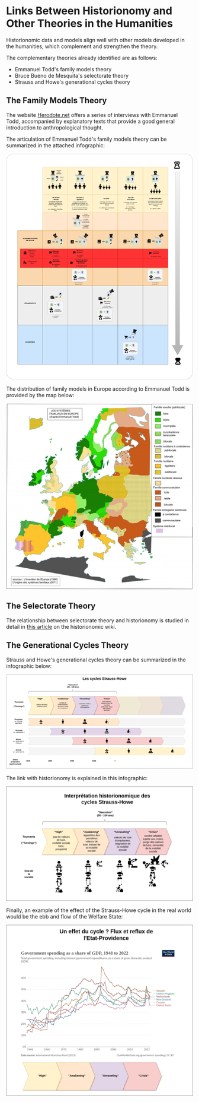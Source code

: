 # Links Between Historionomy and Other Theories in the Humanities

Historionomic data and models align well with other models developed in the humanities, which complement and strengthen the theory.

The complementary theories already identified are as follows:

* Emmanuel Todd's family models theory
* Bruce Bueno de Mesquita's selectorate theory
* Strauss and Howe's generational cycles theory

## The Family Models Theory

The website <a href="https://www.herodote.net/Introduction-synthese-1997.php">Herodote.net</a> offers a series of interviews with Emmanuel Todd, accompanied by explanatory texts that provide a good general introduction to anthropological thought.

The articulation of Emmanuel Todd's family models theory can be summarized in the attached infographic:

![Historionomy and Family Models](./images/modeles_familiaux/historionomie_anthropologie_full_export_enhanced.jpg)

The distribution of family models in Europe according to Emmanuel Todd is provided by the map below:

![Historionomy and Family Models](./images/modeles_familiaux/modeles_familiaux_europe.jpg)

## The Selectorate Theory

The relationship between selectorate theory and historionomy is studied in detail in <a href="https://historionomie.fandom.com/fr/wiki/Historionomie_et_th%C3%A9orie_du_s%C3%A9lectorat">this article</a> on the historionomic wiki.

## The Generational Cycles Theory

Strauss and Howe's generational cycles theory can be summarized in the infographic below:

![Strauss-Howe Cycles](./images/strauss_howe/1_strauss_howe.jpg)

The link with historionomy is explained in this infographic:

![Historionomy and Strauss-Howe Cycles](./images/strauss_howe/2_strauss_howe_historionomie.jpg)

Finally, an example of the effect of the Strauss-Howe cycle in the real world would be the ebb and flow of the Welfare State:

![The Welfare State Cycle](./images/strauss_howe/3_strauss_howe_etat_providence.jpg)
